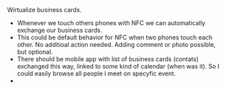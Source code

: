 Wirtualize business cards. 
* Whenever we touch others phones with NFC we can automatically exchange our business cards.
* This could be default behavior for NFC when two phones touch each other. No additioal action needed. Adding comment or photo possible, but optional.
* There should be mobile app with list of business cards (contats) exchanged this way, linked to some kind of calendar (when was it). So I could easily browse all people I meet on specyfic event.
* 
